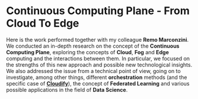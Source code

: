 # Continuous Computing Plane - From Cloud To Edge

Here is the work performed together with my colleague **Remo Marconzini**. We conducted an in-depth research on the concept of the **Continuous Computing Plane**, exploring the concepts of **Cloud**, **Fog** and **Edge** computing and the interactions between them. In particular, we focused on the strengths of this new approach and possible new technological insights. We also addressed the issue from a technical point of view, going on to investigate, among other things, different **orchestration** methods (and the specific case of [**Cloudify**](https://cloudify.co/)), the concept of **Federated Learning** and various possible applications in the field of **Data Science**.
